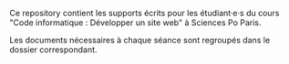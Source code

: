 Ce repository contient les supports écrits pour les étudiant·e·s du cours "Code informatique : Développer un site web" à Sciences Po Paris.

Les documents nécessaires à chaque séance sont regroupés dans le dossier correspondant.